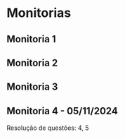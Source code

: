 # Monitorias

## Monitoria 1

## Monitoria 2

## Monitoria 3

## Monitoria 4 - 05/11/2024

Resolução de questões: 4, 5
